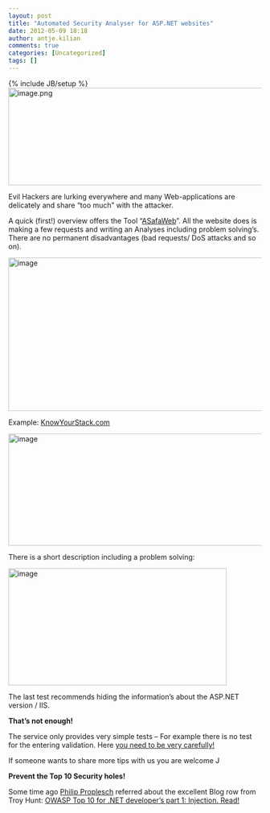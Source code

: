 ```yaml
---
layout: post
title: "Automated Security Analyser for ASP.NET websites"
date: 2012-05-09 18:18
author: antje.kilian
comments: true
categories: [Uncategorized]
tags: []
---
```

{% include JB/setup %}
<img style="background-image: none; padding-left: 0px; padding-right: 0px; padding-top: 0px; border: 0px;" title="image.png" src="http://code-inside.de/blog/wp-content/uploads/image1510-570x194.png" border="0" alt="image.png" width="570" height="194" />

Evil Hackers are lurking everywhere and many Web-applications are delicately and share “too much” with the attacker.

A quick (first!) overview offers the Tool “<a href="https://asafaweb.com/">ASafaWeb</a>”. All the website does is making a few requests and writing an Analyses including problem solving’s. There are no permanent disadvantages (bad requests/ DoS attacks and so on).

<img style="background-image: none; padding-left: 0px; padding-right: 0px; padding-top: 0px; border: 0px;" title="image" src="http://code-inside.de/blog/wp-content/uploads/image_thumb681.png" border="0" alt="image" width="539" height="305" />

Example: <a href="http://www.knowyourstack.com/">KnowYourStack.com</a>

<img style="background-image: none; padding-left: 0px; padding-right: 0px; padding-top: 0px; border: 0px;" title="image" src="http://code-inside.de/blog/wp-content/uploads/image1511.png" border="0" alt="image" width="547" height="223" />

There is a short description including a problem solving:

<img style="background-image: none; padding-left: 0px; padding-right: 0px; padding-top: 0px; border: 0px;" title="image" src="http://code-inside.de/blog/wp-content/uploads/image_thumb682.png" border="0" alt="image" width="434" height="233" />

The last test recommends hiding the information’s about the ASP.NET version / IIS.

<strong>That’s not enough!</strong>

The service only provides very simple tests – For example there is no test for the entering validation. Here <a href="http://code-inside.de/blog/2012/04/03/xss-in-asp-net-mvcrequestvalidation-html-displayfor-mvchtmlstring/">you need to be very carefully!</a>

If someone wants to share more tips with us you are welcome J

<strong>Prevent the Top 10 Security holes!</strong>

<strong> </strong>

Some time ago <a href="http://philipproplesch.de/post/gaengige-angriffe-auf-webseiten-vermeiden">Philip Proplesch</a> referred about the excellent Blog row from Troy Hunt: <a href="http://www.troyhunt.com/2010/05/owasp-top-10-for-net-developers-part-1.html">OWASP Top 10 for .NET developer’s part 1: Injection. Read!</a>
